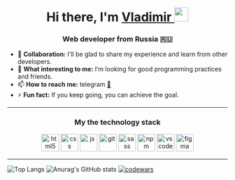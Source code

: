 <h1 align="center">Hi there, I'm <a href="https://vladimirmakarof.github.io/Project-rsschool-cv/" target="_blank">Vladimir </a> 
<img src="https://github.com/blackcater/blackcater/raw/main/images/Hi.gif" height="32"/></h1>
<h3 align="center">Web developer from Russia 🇷🇺</h3>


<!-- - 🔭 I’m currently working on ... -->

- 👯 **Сollaboration:** I'll be glad to share my experience and learn from other developers.
- 🧐 **What interesting to me:** I’m looking for good programming practices and friends.
- 📫 **How to reach me:** telegram <a href="https://t.me/Vladimir_Makarof"> 💬</a>
- ⚡ **Fun fact:** If you keep going, you can achieve the goal.

***
 <h3 align="center">My the technology stack</h3>
<p align="center">  
<img src="https://github.com/VladimirMakarof/devicon/blob/master/icons/html5/html5-original.svg" alt="html5" width="40" height="40"/>
<img src="https://github.com/VladimirMakarof/devicon/blob/master/icons/css3/css3-original.svg" alt="css" width="40" height="40"/> 
<img src="https://github.com/VladimirMakarof/devicon/blob/master/icons/javascript/javascript-original.svg" alt="js" width="40" height="40"/> 
<img src="https://github.com/VladimirMakarof/devicon/blob/master/icons/git/git-original.svg" alt="git" width="40" height="40"/>  
<img src="https://github.com/VladimirMakarof/devicon/blob/master/icons/sass/sass-original.svg" alt="sass" width="40" height="40"/>
<img src="https://github.com/VladimirMakarof/devicon/blob/master/icons/npm/npm-original-wordmark.svg" alt="npm" width="40" height="40"/> 
<img src="https://github.com/VladimirMakarof/devicon/blob/master/icons/vscode/vscode-original-wordmark.svg" alt="vscode" width="40" height="40"/>  
<img src="https://github.com/VladimirMakarof/devicon/blob/master/icons/figma/figma-original.svg" alt="figma" width="40" height="40"/> 
</p>

***

  
![Top Langs](https://github-readme-stats.vercel.app/api/top-langs/?username=VladimirMakarof&layout=compact) ![Anurag's GitHub stats](https://github-readme-stats.vercel.app/api?username=VladimirMakarof&count_private=true&hide=contribs,issues&show_icons=true) [![codewars](https://www.codewars.com/users/VladimirMakarof/badges/large)](https://www.codewars.com/users/VladimirMakarof)   




